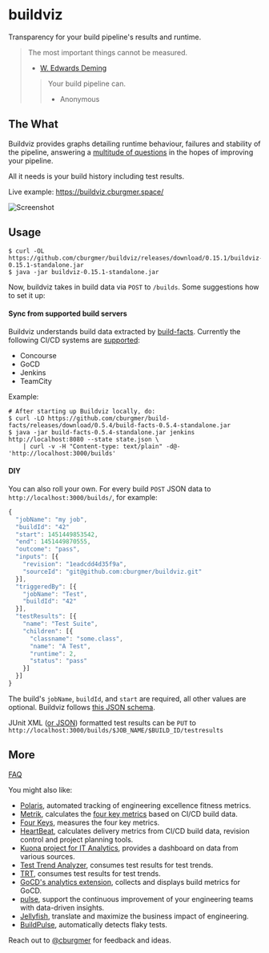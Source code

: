 # buildviz

Transparency for your build pipeline's results and runtime.

> The most important things cannot be measured.
> - [W. Edwards Deming](https://en.wikipedia.org/wiki/W._Edwards_Deming)
>
> > Your build pipeline can.
> > - Anonymous

## The What

Buildviz provides graphs detailing runtime behaviour, failures and stability of
the pipeline, answering a [multitude of questions](https://github.com/cburgmer/buildviz/wiki/Questions)
in the hopes of improving your pipeline.

All it needs is your build history including test results.

Live example: https://buildviz.cburgmer.space/

![Screenshot](https://github.com/cburgmer/buildviz/raw/master/examples/data/screenshot.png)

## Usage

    $ curl -OL https://github.com/cburgmer/buildviz/releases/download/0.15.1/buildviz-0.15.1-standalone.jar
    $ java -jar buildviz-0.15.1-standalone.jar

Now, buildviz takes in build data via `POST` to `/builds`. Some suggestions how
to set it up:

#### Sync from supported build servers

Buildviz understands build data extracted by [build-facts](https://github.com/cburgmer/build-facts).
Currently the following CI/CD systems are [supported](https://github.com/cburgmer/build-facts#supported-build-servers):

- Concourse
- GoCD
- Jenkins
- TeamCity

Example:

    # After starting up Buildviz locally, do:
    $ curl -LO https://github.com/cburgmer/build-facts/releases/download/0.5.4/build-facts-0.5.4-standalone.jar
    $ java -jar build-facts-0.5.4-standalone.jar jenkins http://localhost:8080 --state state.json \
        | curl -v -H "Content-type: text/plain" -d@- 'http://localhost:3000/builds'

#### DIY

You can also roll your own. For every build `POST` JSON data to `http://localhost:3000/builds/`,
for example:

```js
{
  "jobName": "my job",
  "buildId": "42"
  "start": 1451449853542,
  "end": 1451449870555,
  "outcome": "pass",
  "inputs": [{
    "revision": "1eadcdd4d35f9a",
    "sourceId": "git@github.com:cburgmer/buildviz.git"
  }],
  "triggeredBy": [{
    "jobName": "Test",
    "buildId": "42"
  }],
  "testResults": [{
    "name": "Test Suite",
    "children": [{
      "classname": "some.class",
      "name": "A Test",
      "runtime": 2,
      "status": "pass"
    }]
  }]
}
```

The build's `jobName`, `buildId`, and `start` are required, all other values are
optional. Buildviz follows [this JSON schema](./resources/schema.json).

JUnit XML ([or JSON](https://github.com/cburgmer/buildviz/wiki#help-my-tests-dont-generate-junit-xml))
formatted test results can be `PUT` to `http://localhost:3000/builds/$JOB_NAME/$BUILD_ID/testresults`

## More

[FAQ](https://github.com/cburgmer/buildviz/wiki)

You might also like:

* [Polaris](https://sites.google.com/thoughtworks.com/polaris/home), automated tracking of engineering excellence fitness metrics.
* [Metrik](https://github.com/thoughtworks/metrik), calculates the [four key metrics](https://www.thoughtworks.com/radar/techniques/four-key-metrics) based on CI/CD build data.
* [Four Keys](https://github.com/GoogleCloudPlatform/fourkeys), measures the four key metrics.
* [HeartBeat](https://github.com/thoughtworks/HeartBeat), calculates delivery metrics from CI/CD build data, revision control and project planning tools.
* [Kuona project for IT Analytics](https://github.com/kuona/kuona-project), provides a dashboard on data from various sources.
* [Test Trend Analyzer](https://github.com/anandbagmar/tta), consumes test results for test trends.
* [TRT](https://github.com/thetestpeople/trt), consumes test results for test trends.
* [GoCD's analytics extension](https://extensions-docs.gocd.org/analytics/current/), collects and displays build metrics for GoCD.
* [pulse](https://www.pulse.codacy.com), support the continuous improvement of your engineering teams with data-driven insights.
* [Jellyfish](https://jellyfish.co), translate and maximize the business impact of engineering.
* [BuildPulse](https://github.com/marketplace/buildpulse), automatically detects flaky tests.

Reach out to [@cburgmer](https://twitter.com/cburgmer) for feedback and ideas.
